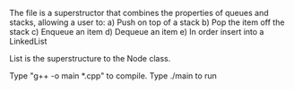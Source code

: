 The file is a superstructor that combines the properties of queues and stacks, allowing a user to:
	a) Push on top of a stack
	b) Pop the item off the stack
	c) Enqueue an item
	d) Dequeue an item
	e) In order insert into a LinkedList

List is the superstructure to the Node class.

Type "g++ -o main *.cpp" to compile.
Type ./main to run
